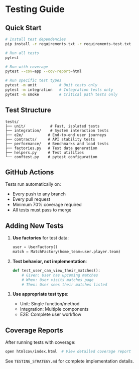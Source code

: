 # Testing Guide

## Quick Start

```bash
# Install test dependencies
pip install -r requirements.txt -r requirements-test.txt

# Run all tests
pytest

# Run with coverage
pytest --cov=app --cov-report=html

# Run specific test types
pytest -m unit          # Unit tests only
pytest -m integration   # Integration tests only
pytest -m smoke         # Critical path tests only
```

## Test Structure

```
tests/
├── unit/           # Fast, isolated tests
├── integration/    # System interaction tests  
├── e2e/           # End-to-end user journeys
├── contracts/     # API stability tests
├── performance/   # Benchmarks and load tests
├── factories.py   # Test data generation
├── helpers.py     # Test utilities
└── conftest.py    # pytest configuration
```

## GitHub Actions

Tests run automatically on:
- Every push to any branch
- Every pull request
- Minimum 70% coverage required
- All tests must pass to merge

## Adding New Tests

1. **Use factories** for test data:
   ```python
   user = UserFactory()
   match = MatchFactory(home_team=user.player.team)
   ```

2. **Test behavior, not implementation**:
   ```python
   def test_user_can_view_their_matches():
       # Given: User has upcoming matches
       # When: User visits matches page  
       # Then: User sees their matches listed
   ```

3. **Use appropriate test type**:
   - Unit: Single function/method
   - Integration: Multiple components
   - E2E: Complete user workflow

## Coverage Reports

After running tests with coverage:
```bash
open htmlcov/index.html  # View detailed coverage report
```

See `TESTING_STRATEGY.md` for complete implementation details.